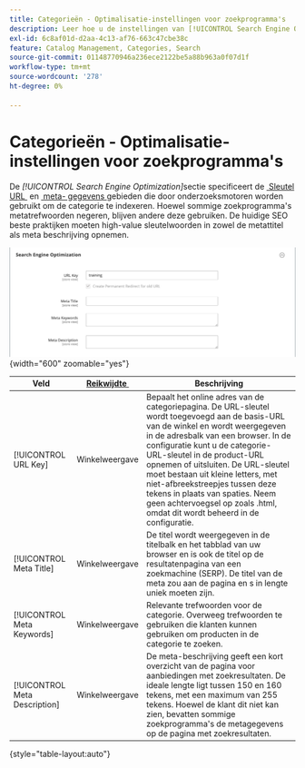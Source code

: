 ```yaml
---
title: Categorieën - Optimalisatie-instellingen voor zoekprogramma's
description: Leer hoe u de instellingen van [!UICONTROL Search Engine Optimization] gebruikt om de URL-sleutel en metagegevensvelden te definiëren die door zoekprogramma's worden gebruikt om de categorie te indexeren.
exl-id: 6c8af01d-d2aa-4c13-af76-663c47cbe38c
feature: Catalog Management, Categories, Search
source-git-commit: 01148770946a236ece2122be5a88b963a0f07d1f
workflow-type: tm+mt
source-wordcount: '278'
ht-degree: 0%

---
```


# Categorieën - Optimalisatie-instellingen voor zoekprogramma&#39;s

De _[!UICONTROL Search Engine Optimization]_&#x200B;sectie specificeert de [&#x200B; Sleutel URL &#x200B;](catalog-urls.md) en [&#x200B; meta- gegevens &#x200B;](../merchandising-promotions/meta-data.md) gebieden die door onderzoeksmotoren worden gebruikt om de categorie te indexeren. Hoewel sommige zoekprogramma&#39;s metatrefwoorden negeren, blijven andere deze gebruiken. De huidige SEO beste praktijken moeten high-value sleutelwoorden in zowel de metattitel als meta beschrijving opnemen.

![&#x200B; Optimalisering van de Motor van het Onderzoek &#x200B;](./assets/categories-search-engine-optimization.png){width="600" zoomable="yes"}

| Veld | [&#x200B; Reikwijdte &#x200B;](../getting-started/websites-stores-views.md#scope-settings) | Beschrijving |
|--- |--- |----------------------------------------------------|
| [!UICONTROL URL Key] | Winkelweergave | Bepaalt het online adres van de categoriepagina. De URL-sleutel wordt toegevoegd aan de basis-URL van de winkel en wordt weergegeven in de adresbalk van een browser. In de configuratie kunt u de categorie-URL-sleutel in de product-URL opnemen of uitsluiten. De URL-sleutel moet bestaan uit kleine letters, met niet-afbreekstreepjes tussen deze tekens in plaats van spaties. Neem geen achtervoegsel op zoals .html, omdat dit wordt beheerd in de configuratie. |
| [!UICONTROL Meta Title] | Winkelweergave | De titel wordt weergegeven in de titelbalk en het tabblad van uw browser en is ook de titel op de resultatenpagina van een zoekmachine (SERP). De titel van de meta zou aan de pagina en s in lengte uniek moeten zijn. |
| [!UICONTROL Meta Keywords] | Winkelweergave | Relevante trefwoorden voor de categorie. Overweeg trefwoorden te gebruiken die klanten kunnen gebruiken om producten in de categorie te zoeken. |
| [!UICONTROL Meta Description] | Winkelweergave | De meta-beschrijving geeft een kort overzicht van de pagina voor aanbiedingen met zoekresultaten. De ideale lengte ligt tussen 150 en 160 tekens, met een maximum van 255 tekens. Hoewel de klant dit niet kan zien, bevatten sommige zoekprogramma&#39;s de metagegevens op de pagina met zoekresultaten. |

{style="table-layout:auto"}
